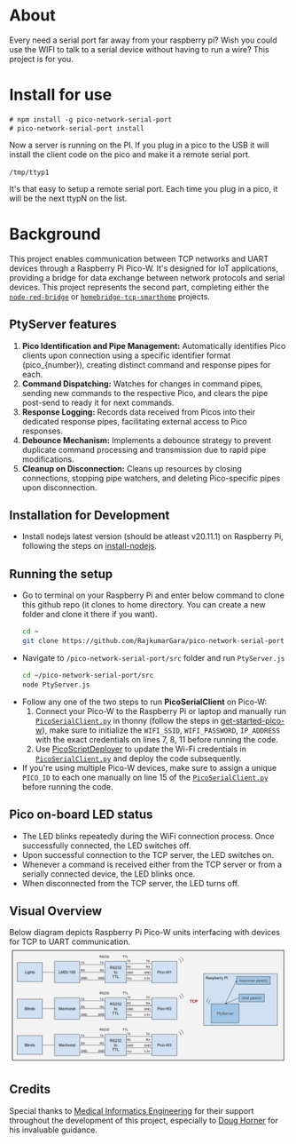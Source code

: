 # About
Every need a serial port far away from your raspberry pi?  Wish you could use the WIFI to talk to a serial device without having to run a wire?  This project is for you.

# Install for use

```
# npm install -g pico-network-serial-port
# pico-network-serial-port install
```

Now a server is running on the PI.  If you plug in a pico to the USB it will install the client code on the pico and make it a remote serial port.

`/tmp/ttyp1`

It's that easy to setup a remote serial port.  Each time you plug in a pico, it will be the next ttypN on the list.

# Background

This project enables communication between TCP networks and UART devices through a Raspberry Pi Pico-W. It's designed for IoT applications, providing a bridge for data exchange between network protocols and serial devices. This project represents the second part, completing either the [`node-red-bridge`](https://github.com/RajkumarGara/node-red-bridge) or [`homebridge-tcp-smarthome`](https://github.com/RajkumarGara/homebridge-tcp-smarthome) projects.

## PtyServer features
1. **Pico Identification and Pipe Management:** Automatically identifies Pico clients upon connection using a specific identifier format (pico_{number}), creating distinct command and response pipes for each.
2. **Command Dispatching:** Watches for changes in command pipes, sending new commands to the respective Pico, and clears the pipe post-send to ready it for next commands.
3. **Response Logging:** Records data received from Picos into their dedicated response pipes, facilitating external access to Pico responses.
4. **Debounce Mechanism:** Implements a debounce strategy to prevent duplicate command processing and transmission due to rapid pipe modifications.
5. **Cleanup on Disconnection:** Cleans up resources by closing connections, stopping pipe watchers, and deleting Pico-specific pipes upon disconnection.

## Installation for Development
* Install nodejs latest version (should be atleast v20.11.1) on Raspberry Pi, following the steps on [install-nodejs](https://github.com/nodejs/help/wiki/Installation#how-to-install-nodejs-via-binary-archive-on-linux).

## Running the setup
* Go to terminal on your Raspberry Pi and enter below command to clone this github repo (it clones to home directory. You can create a new folder and clone it there if you want).
    ```bash
    cd ~
    git clone https://github.com/RajkumarGara/pico-network-serial-port
    ```
* Navigate to `/pico-network-serial-port/src` folder and run `PtyServer.js`
    ```bash
    cd ~/pico-network-serial-port/src
    node PtyServer.js
    ```
* Follow any one of the two steps to run **PicoSerialClient** on Pico-W:
    1. Connect your Pico-W to the Raspberry Pi or laptop and manually run [`PicoSerialClient.py`](./src/PicoSerialClient.py) in thonny (follow the steps in [get-started-pico-w](https://projects.raspberrypi.org/en/projects/get-started-pico-w/1)), make sure to initialize the `WIFI_SSID`, `WIFI_PASSWORD`, `IP_ADDRESS` with the exact credentials on lines 7, 8, 11 before running the code.
    2. Use [PicoScriptDeployer](https://github.com/RajkumarGara/PicoScriptDeployer) to update the Wi-Fi credentials in [`PicoSerialClient.py`](./src/PicoSerialClient.py) and deploy the code subsequently.
* If you're using multiple Pico-W devices, make sure to assign a unique `PICO_ID` to each one manually on line 15 of the [`PicoSerialClient.py`](./src/PicoSerialClient.py) before running the code.

## Pico on-board LED status
* The LED blinks repeatedly during the WiFi connection process. Once successfully connected, the LED switches off.
* Upon successful connection to the TCP server, the LED switches on.
* Whenever a command is received either from the TCP server or from a serially connected device, the LED blinks once.
* When disconnected from the TCP server, the LED turns off.

## Visual Overview
Below diagram depicts Raspberry Pi Pico-W units interfacing with devices for TCP to UART communication.
    ![block diagram](img/1.jpg)

## Credits
Special thanks to [Medical Informatics Engineering](https://www.mieweb.com/) for their support throughout the development of this project, especially to [Doug Horner](https://github.com/horner) for his invaluable guidance.

